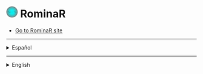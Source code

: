 # [<img src="/media/rominar-logo-no-bg.png" alt="Rominar logo" width="30" height="30"/>](https://andressiri.github.io/RominaR) RominaR

* [Go to RominaR site](https://andressiri.github.io/RominaR)

***

<details>

  <summary>Español</summary>
  
  ### Motivación para el proyecto
  
  Esta aplicación fue creada teniendo en consideración el negocio de Romina pero principalmente con la finalidad de aplicar a un fin y potenciar el conocimiento en las tecnologías base del desarrollo web: `HTML`, `CSS` y `JavaScript`. Se llevó adelante entonces la construcción de un sitio en una sola página con funcionalidades básicas para incentivar el contacto del usuario y una buena exposición de la información del negocio del cliente.
  
  ### Estado actual de la aplicación
  
  Siendo mi primer proyecto importante, tiene algunas cosas a destacar a pesar que claramente tiene otras para mejorar. Estas últimas son principalmente en cuestiones relacionadas con mi experiencia al momento de realizarlo, tales como la organización y optimización del código o asimismo la forma de utilizar el `git`. Sin embargo pueden verse implementadas funciones avanzadas como el `intersection observer` de manera correcta, un buen manejo del `DOM` y de los `eventos`, el desarrollo de un componente complejo como una galería de fotos de una manera personalizada (creando cada una de sus funcionalidades), y finalmente una aplicación totalmente responsive. Cabe agregar que son mejorables otros aspectos que tienen que ver con que el sitio no está terminado, debido a que el cliente decidió no proceder con su negocio. Esto genera que el sitio no tenga tanto impacto, ya que es necesario poner fotos de mejor calidad, los textos correspondientes y mejorar el diseño. De todas formas, a fines prácticos y didácticos el sitio claramente cumplió su función. 
    
  ### Mejorado con Lighthouse
  
  Este sitio fue mejorado con lighthouse, teniendo en cuenta la carga de activos críticos (critical assets preloading) y la carga perezosa (lazy loading) del resto de la aplicación, cuestiones de accesibilidad y mejores prácticas, y por supuesto, la optimización para motores de búsqueda (SEO). Algunas cuestiones que bajan la puntuación en rendimiento o accesibilidad están relacionadas con no tener las imágenes adecuadas para mostrar, cosas que se pueden mejorar fácilmente pero que no merecen la pena en el estado en el que se encuentra el sitio.
  
  [<img src="/media/lighthouse-performance.jpg" alt="Lighthouse performance" />](#)
  
</details>

***

<details>

<summary>English</summary>
  
  ### Motivation for the project
  
  This application was created taking into consideration Romina's business but mainly with the purpose of applying to an end and enhance the knowledge in the basic technologies of web development: `HTML`, `CSS` and `JavaScript`. It was then carried out the construction of a single page site with basic functionalities to encourage user contact and a good exposure of the client's business information.
  
  ### Build status
  
  Being my first major project, it has some things to highlight although it clearly has others to improve. The latter are mainly in issues related to my experience at the time of making it, such as the organization and optimization of the code or how to use `git`. However, advanced functions such as the `intersection observer` can be seen implemented in a correct way, a good management of the `DOM` and `events`, the development of a complex component such as a photo gallery in a customized way (creating each of its functionalities), and finally a fully responsive application. It should be added that there are other aspects that can be improved that have to do with the fact that the site is not finished, because the client decided not to proceed with their business. This generates that the site does not have so much impact, since it is necessary to put better quality photos, the corresponding texts and improve the design. Anyway, for practical and didactic purposes the site clearly fulfilled its function.
  
  ### Improved with Lighthouse
  
  This site was improved with lighthouse, taking in consideration the preloading of critical assets and the lazy loading of the rest of the application, accessibility and best preactices issues, and of course, Search Engine Optimization (SEO). Some issues that lower score in performance or accesibility are related to not having the proper images to display, things that can be easily improved but do not worth the trouble in the state the site is.
  
  [<img src="/media/lighthouse-performance.jpg" alt="Lighthouse performance" />](#)
  
</details> 
